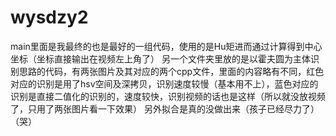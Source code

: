 # wysdzy2
main里面是我最终的也是最好的一组代码，使用的是Hu矩进而通过计算得到中心坐标（坐标直接输出在视频左上角了）
另一个文件夹里放的是以霍夫圆为主体识别思路的代码，有两张图片及其对应的两个cpp文件，里面的内容略有不同，红色对应的识别是用了hsv空间及深拷贝，识别速度较慢（基本用不上），蓝色对应的识别是直接二值化的识别的，速度较快，识别视频的话也是这样（所以就没放视频了，只用了两张图片看一下效果）
另外拟合是真的没做出来（孩子已经尽力了）（哭）
